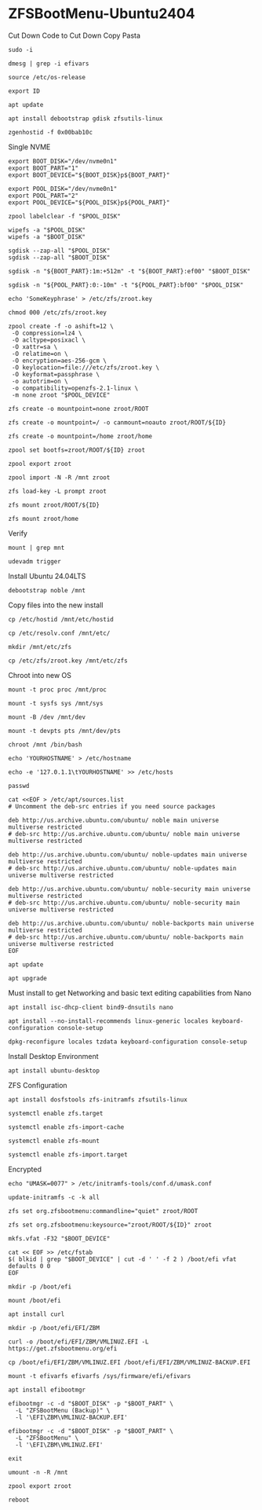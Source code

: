 # ZFSBootMenu-Ubuntu2404
Cut Down Code to Cut Down Copy Pasta
```
sudo -i
```
```
dmesg | grep -i efivars
```
```
source /etc/os-release
```
```
export ID
```
```
apt update
```
```
apt install debootstrap gdisk zfsutils-linux
```
```
zgenhostid -f 0x00bab10c
```
Single NVME
```
export BOOT_DISK="/dev/nvme0n1"
export BOOT_PART="1"
export BOOT_DEVICE="${BOOT_DISK}p${BOOT_PART}"
```
```
export POOL_DISK="/dev/nvme0n1"
export POOL_PART="2"
export POOL_DEVICE="${POOL_DISK}p${POOL_PART}"
```
```
zpool labelclear -f "$POOL_DISK"

wipefs -a "$POOL_DISK"
wipefs -a "$BOOT_DISK"

sgdisk --zap-all "$POOL_DISK"
sgdisk --zap-all "$BOOT_DISK"
```
```
sgdisk -n "${BOOT_PART}:1m:+512m" -t "${BOOT_PART}:ef00" "$BOOT_DISK"
```
```
sgdisk -n "${POOL_PART}:0:-10m" -t "${POOL_PART}:bf00" "$POOL_DISK"
```
```
echo 'SomeKeyphrase' > /etc/zfs/zroot.key
```
```
chmod 000 /etc/zfs/zroot.key
```
```
zpool create -f -o ashift=12 \
 -O compression=lz4 \
 -O acltype=posixacl \
 -O xattr=sa \
 -O relatime=on \
 -O encryption=aes-256-gcm \
 -O keylocation=file:///etc/zfs/zroot.key \
 -O keyformat=passphrase \
 -o autotrim=on \
 -o compatibility=openzfs-2.1-linux \
 -m none zroot "$POOL_DEVICE"
```
```
zfs create -o mountpoint=none zroot/ROOT
```
```
zfs create -o mountpoint=/ -o canmount=noauto zroot/ROOT/${ID}
```
```
zfs create -o mountpoint=/home zroot/home
```
```
zpool set bootfs=zroot/ROOT/${ID} zroot
```
```
zpool export zroot
```
```
zpool import -N -R /mnt zroot
```
```
zfs load-key -L prompt zroot
```
```
zfs mount zroot/ROOT/${ID}
```
```
zfs mount zroot/home
```
Verify
```
mount | grep mnt
```
```
udevadm trigger
```
Install Ubuntu 24.04LTS
```
debootstrap noble /mnt
```
Copy files into the new install
```
cp /etc/hostid /mnt/etc/hostid
```
```
cp /etc/resolv.conf /mnt/etc/
```
```
mkdir /mnt/etc/zfs
```
```
cp /etc/zfs/zroot.key /mnt/etc/zfs
```
Chroot into new OS
```
mount -t proc proc /mnt/proc
```
```
mount -t sysfs sys /mnt/sys
```
```
mount -B /dev /mnt/dev
```
```
mount -t devpts pts /mnt/dev/pts
```
```
chroot /mnt /bin/bash
```
```
echo 'YOURHOSTNAME' > /etc/hostname
```
```
echo -e '127.0.1.1\tYOURHOSTNAME' >> /etc/hosts
```
```
passwd
```
```
cat <<EOF > /etc/apt/sources.list
# Uncomment the deb-src entries if you need source packages

deb http://us.archive.ubuntu.com/ubuntu/ noble main universe multiverse restricted 
# deb-src http://us.archive.ubuntu.com/ubuntu/ noble main universe multiverse restricted

deb http://us.archive.ubuntu.com/ubuntu/ noble-updates main universe multiverse restricted
# deb-src http://us.archive.ubuntu.com/ubuntu/ noble-updates main universe multiverse restricted

deb http://us.archive.ubuntu.com/ubuntu/ noble-security main universe multiverse restricted
# deb-src http://us.archive.ubuntu.com/ubuntu/ noble-security main universe multiverse restricted

deb http://us.archive.ubuntu.com/ubuntu/ noble-backports main universe multiverse restricted
# deb-src http://us.archive.ubuntu.com/ubuntu/ noble-backports main universe multiverse restricted
EOF
```
```
apt update
```
```
apt upgrade
```
Must install to get Networking and basic text editing capabilities from Nano
```
apt install isc-dhcp-client bind9-dnsutils nano
```
```
apt install --no-install-recommends linux-generic locales keyboard-configuration console-setup
```
```
dpkg-reconfigure locales tzdata keyboard-configuration console-setup
```
Install Desktop Environment
```
apt install ubuntu-desktop
```
ZFS Configuration
```
apt install dosfstools zfs-initramfs zfsutils-linux
```
```
systemctl enable zfs.target
```
```
systemctl enable zfs-import-cache
```
```
systemctl enable zfs-mount
```
```
systemctl enable zfs-import.target
```
Encrypted
```
echo "UMASK=0077" > /etc/initramfs-tools/conf.d/umask.conf
```
```
update-initramfs -c -k all
```
```
zfs set org.zfsbootmenu:commandline="quiet" zroot/ROOT
```
```
zfs set org.zfsbootmenu:keysource="zroot/ROOT/${ID}" zroot
```
```
mkfs.vfat -F32 "$BOOT_DEVICE"
```
```
cat << EOF >> /etc/fstab
$( blkid | grep "$BOOT_DEVICE" | cut -d ' ' -f 2 ) /boot/efi vfat defaults 0 0
EOF
```
```
mkdir -p /boot/efi
```
```
mount /boot/efi
```
```
apt install curl
```
```
mkdir -p /boot/efi/EFI/ZBM
```
```
curl -o /boot/efi/EFI/ZBM/VMLINUZ.EFI -L https://get.zfsbootmenu.org/efi
```
```
cp /boot/efi/EFI/ZBM/VMLINUZ.EFI /boot/efi/EFI/ZBM/VMLINUZ-BACKUP.EFI
```
```
mount -t efivarfs efivarfs /sys/firmware/efi/efivars
```
```
apt install efibootmgr
```
```
efibootmgr -c -d "$BOOT_DISK" -p "$BOOT_PART" \
  -L "ZFSBootMenu (Backup)" \
  -l '\EFI\ZBM\VMLINUZ-BACKUP.EFI'
```
```
efibootmgr -c -d "$BOOT_DISK" -p "$BOOT_PART" \
  -L "ZFSBootMenu" \
  -l '\EFI\ZBM\VMLINUZ.EFI'
```
```
exit
```
```
umount -n -R /mnt
```
```
zpool export zroot
```
```
reboot
```


